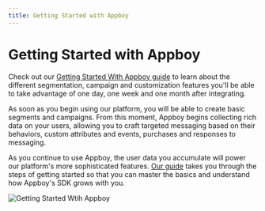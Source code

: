 ```yaml
---
title: Getting Started with Appboy
---
```

# Getting Started with Appboy

Check out our [Getting Started With Appboy guide][1] to learn about the different segmentation, campaign and customization features you'll be able to take advantage of one day, one week and one month after integrating. 

As soon as you begin using our platform, you will be able to create basic segments and campaigns. From this moment, Appboy begins collecting rich data on your users, allowing you to craft targeted messaging based on their behaviors, custom attributes and events, purchases and responses to messaging. 

As you continue to use Appboy, the user data you accumulate will power our platform's more sophisticated features. [Our guide][1] takes you through the steps of getting started so that you can master the basics and understand how Appboy's SDK grows with you.

![Getting Started Wtih Appboy][2]

[1]: http://info.appboy.com/rs/appboy/images/Getting%20started%20with%20Appboy_final%20%281%29.pdf
[2]: /assets/img/Resources_getting_started.png